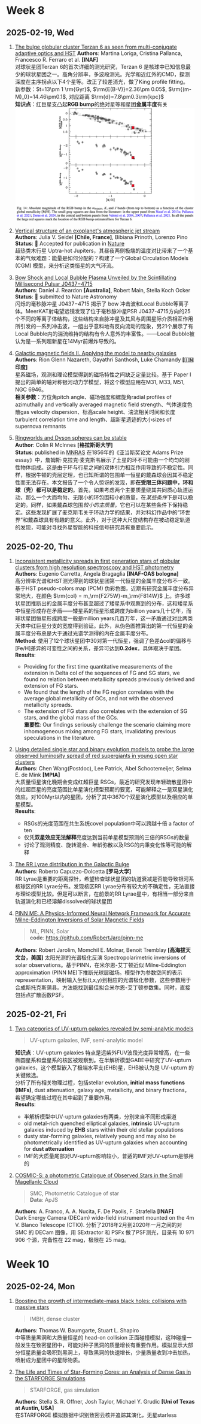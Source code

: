 # Week 8
## 2025-02-19, Wed
1. [The bulge globular cluster Terzan 6 as seen from multi-conjugate adaptive optics and HST](https://arxiv.org/abs/2502.12247)
	**Authors**: Martina Loriga, Cristina Pallanca, Francesco R. Ferraro et al. **[INAF]**  
	对球状星团Terzan 6的首次详细的测光研究，Terzan 6 是核球中已知信息最少的球状星团之一。高角分辨率，多波段测光。光学和近红外的CMD，探测深度在主序拐点以下4个星等。改正了较差消光，做了King profile fitting。  
	新参数：$t=13\pm 1 \rm{Gyr}$, $\rm{E(B-V)}=2.36\pm 0.05$, $\rm{(m-M)_0}=14.46\pm0.1$, 对应距离 $\rm{d}=7.8\pm0.3\rm{kpc}$  
	**知识点**：红巨星支凸起**RGB bump**的绝对星等和星团**金属丰度**有关![](figure/astroph_2025_02.png)

2. [Vertical structure of an exoplanet's atmospheric jet stream](https://arxiv.org/abs/2502.12261)  
	**Authors**: Julia V. Seidel **[Chile, France]**, Bibiana Prinoth, Lorenzo Pino  
	**Status**: 🍃 Accepted for publication in [Nature](https://doi.org/10.1038/s41586-025-08664-1)  
	超热类木行星 Uptra-hot Jupiters，其昼夜两侧极端的温度对比带来了一个基本的气候难题：能量是如何分配的？构建了一个Global Circulation Models (CGM) 模型，来分析这类恒星的大气环流。

3. [Bow Shock and Local Bubble Plasma Unveiled by the Scintillating Millisecond Pulsar J0437−4715](https://arxiv.org/abs/2410.21390)  
	**Authors**: Daniel J. Reardon **[Australia]**, Robert Main, Stella Koch Ocker  
	**Status**: 🍃 submitted to Nature Astronomy  
	闪烁的毫秒脉冲星 J0437−4715 揭示了 bow 冲击波和Local Bubble等离子体。MeerKAT射电望远镜发现了位于毫秒脉冲星PSR J0437-4715方向的25个不同的等离子体结构，这些结构来自脉冲星及其风与周围星际介质相互作用所引发的一系列冲击波，一组出乎意料地有反向流动的现象，另21个展示了有Local Bubble内的湍流维持的结构有令人意外的丰富性。——Local Bubble被认为是一系列超新星在14Myr前爆炸导致的。

4. [Galactic magnetic fields II. Applying the model to nearby galaxies](https://arxiv.org/abs/2502.13029)  
	**Authors**: Rion Glenn Nazareth, Gayathri Santhosh, Luke Chamandy **[🇮🇳印度]**  
	星系磁场，观测和理论模型得到的磁场特性之间缺乏定量比较。基于 Paper I 提出的简单的轴对称银河动力学模型，将这个模型应用在M31, M33, M51, NGC 6946。  
	**相关参数**：方位角pitch angle、磁场强度和螺旋角radial profiles of azimuthally and vertically averaged magnetic field strength、气体速度色散gas velocity dispersion、标高scale height、湍流相关时间和长度turbulent correlation time and length、超新星遗迹的大小sizes of supernova remnants

5. [Ringworlds and Dyson spheres can be stable](https://arxiv.org/abs/2502.12806)  
	**Author**: Colin R McInnes **[格拉斯哥大学]**  
	**Status**: published in [MNRAS](https://doi.org/10.1093/mnras/staf028)
	在1856年的《亚当斯奖论文 Adams Prize essay》中，詹姆斯·克拉克·麦克斯韦展示了土星的环不可能由一个均匀的刚性物体组成。这是由于环与行星之间的双体引力相互作用导致的不稳定性。同样，根据牛顿的壳层定理，也已知所谓的包围单一恒星的戴森球会因其不稳定性而无法存在。本文报告了一个令人惊讶的发现，即**在受限三体问题中，环和球（壳）都可以是稳定的**。首先，如果考虑两个主要质量绕其共同质心轨道运动，那么一个大而均匀、无限小的环包围较小的质量，在*某些条件*下是可以稳定的。同样，如果戴森球包围*较小的主质量*，它也可以在某些条件下保持稳定。这些发现扩展了麦克斯韦关于环动力学的结果，并对科幻作品中的“环世界”和戴森球具有有趣的意义。此外，对于这种大尺度结构存在被动稳定轨道的发现，可能对寻找外星智能的科技信号研究具有重要启示。

## 2025-02-20, Thu
1. [Inconsistent metallicity spreads in first generation stars of globular clusters from high resolution spectroscopy and HST photometry](https://arxiv.org/abs/2502.13206)  
	**Authors**: Eugenio Carretta, Angela Bragaglia **[INAF-OAS bologna]**  
	高分辨率光谱和HST测光得到的球状星团第一代恒星的金属丰度分布不一致。  
	基于HST pseudo-colors map (PCM) 伪彩色图，近期有研究金属丰度分布异常地大，在颜色 $\rm{col} = m_\rm{F275W}-m_\rm{F814W}$ 上。许多球状星团推断出的金属丰度分布甚至超过了矮星系中观察到的分布，这和矮星系中恒星形成存在矛盾——矮星系的恒星形成跨度为billion years几十亿年，而球状星团恒星形成跨度一般是million years几百万年，这一矛盾通过对比两类天体中红巨星分支的宽度得到验证。此外，从伪色图推算出的第一代恒星的金属丰度分布总是大于通过光谱学测得的内在金属丰度分布。  
	**Method**: 使用了12个球状星团中30对第一代恒星，强调了色差Δcol的偏移与[Fe/H]差异的可变性之间的关系，差异可达到**0.2dex**，具体取决于星团。  
	**Results**:   
	- Providing for the first time quantitative measurements of the extension in Delta col of the sequences of FG and SG stars, we found no relation between metallicity spreads previously derived and extension of FG stars.   
	- We found that the length of the FG region correlates with the average global metallicity of GCs, and not with the observed metallicity spreads.   
	- The extension of FG stars also correlates with the extension of SG stars, and the global mass of the GCs.  
	**重要性**: Our findings seriously challenge the scenario claiming more inhomogeneous mixing among FG stars, invalidating previous speculations in the literature.

2. [Using detailed single star and binary evolution models to probe the large observed luminosity spread of red supergiants in young open star clusters](https://arxiv.org/abs/2502.13642)  
	**Authors**: Chen Wang(Postdoc),  Lee Patrick, Abel Schootemeijer, Selma E. de Mink **[MPIA]**  
	大质量恒星演化晚期会变成红超巨星 RSGs，最近的研究发现年轻疏散星团中的红超巨星的亮度范围比单星演化模型预期的要宽，可能解释之一是双星演化效应。对100Myr以内的星团，分析了其中3670个双星演化模型以及相应的单星模型。    
	**Results**:  
	- RSGs的光度范围在共生系统covel population中可以跨越十倍 a factor of ten  
	- 仅凭**双星效应无法解释**亮度达到当前单星模型预测的三倍的RSGs的数量  
	- 讨论了观测精度、旋转混合、年龄弥散以及RSG的内秉变化性等可能的解释  

3. [The RR Lyrae distribution in the Galactic Bulge](https://arxiv.org/pdf/2502.13650)  
	**Authors**: Roberto Capuzzo-Dolcetta **[罗马大学]**  
	RR Lyrae是重要的距离探针，希望检查球状星团的轨道衰减是否能导致银河系核球区的RR Lyrae分布。发现核区RR Lyrae分布有较大的不确定性，无法直接与理论模型比较。但是可以断言，在前景的RR Lyrae星中，有相当一部分来自轨道演化和已经溶解dissolved的球状星团

4. [PINN ME: A Physics-Informed Neural Network Framework for Accurate Milne-Eddington Inversions of Solar Magnetic Fields](https://arxiv.org/abs/2502.13924)  
	>ML, PINN, Solar  
	> **code**: https://github.com/RobertJaro/pinn-me
	  
	**Authors**: Robert Jarolim, Momchil E. Molnar, Benoit Tremblay **[高海拔天文台，美国]**
	太阳光测的光谱极化反演 Spectropolarimetric inversions of solar observations。基于PINN，在米尔恩-艾丁顿近似 Milne-Eddington approximation (PINN ME)下推断光球层磁场。模型作为参数空间的表示representation，映射输入坐标(t,x,y)到相应的光谱极化参数，这些参数用于合成斯托克斯蒲县。方法能找到最佳拟合米尔恩-艾丁顿参数集。同时，直接包括点扩散函数PSF。

## 2025-02-21, Fri
1. [Two categories of UV-upturn galaxies revealed by semi-analytic models](https://arxiv.org/abs/2502.14263)  
	>UV-upturn galaxies, IMF, semi-analytic model  
	  
	**知识点**：UV-upturn galaxies 特点是远紫外FUV波段光度异常增高，在一些椭圆星系和盘星系的核区被观察到。在半解析模型GABE中研究了UV-upturn galaxies，这个模型嵌入了极端水平支(EHB)星，EHB被认为是 UV-upturn 的关键候选。    
	分析了所有相关物理过程，包括stellar evolution, **initial mass functions (IMFs)**, dust attenuation, galaxy age, metallicity, and binary fractions，希望确定哪些过程在其中起到了重要作用。    
	**Results**:
	- 半解析模型中UV-upturn galaxies有两类，分别来自不同形成渠道
	- old metal-rich quenched elliptical galaxies, **intrinsic** UV-upturn galaxies induced by **EHB** stars within their old stellar populations
	- dusty star-forming galaxies, relatively young and may also be photometrically identified as UV-upturn galaxies when accounting for **dust attenuation**
	- IMF的大质量尾部对UV-upturn影响较小，普适的IMF对UV-upturn是够用的

2. [COSMIC-S: a photometric Catalogue of Observed Stars in the Small MagellanIc Cloud](https://arxiv.org/abs/2502.14470)  
	>SMC, Photometric Catalogue of star  
	>**Data**: ApJS
	
	**Authors**: A. Franco, A. A. Nucita, F. De Paolis, F. Strafella **[INAF]**  
	Dark Energy Camera (DECam) wide-field instrument mounted on the 4m V. Blanco Telescope (CTIO). 分析了2018年2月到2020年一月之间的对 SMC 的 DECam 图像，用 SExtractor 和 PSFx 做了PSF测光，目录有 10 971 906 个源，完备性在 22 mag，极限在 25 mag。

# Week 10
## 2025-02-24, Mon
1. [Boosting the growth of intermediate-mass black holes: collisions with massive stars](https://arxiv.org/abs/2502.14955)   
	>IMBH, dense cluster  
	
	**Authors**: Thomas W. Baumgarte, Stuart L. Shapiro  
	中等质量黑洞和大质量恒星的 head-on collision 正面碰撞模拟，这种碰撞一般发生在致密星团中，可能对种子黑洞的质量增长有重要作用。模拟显示大部分恒星质量会吸积到黑洞上，导致黑洞的快速增长，少量质量收到冲击加热，喷射成为星团中的星际物质。

2. [The Life and Times of Star-Forming Cores: an Analysis of Dense Gas in the STARFORGE Simulations](https://arxiv.org/abs/2502.15057)  
	>STARFORGE, gas simulation
	
	**Authors**: Stella S. R. Offner, Josh Taylor, Michael Y. Grudic  **[Uni of Texas at Austin, USA]**   
	在STARFORGE 模拟数据中识别致密云核并追踪其演化，无星starless